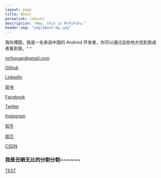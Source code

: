 ```yaml
---
layout: page
title: About
permalink: /about/
description: "Hey, this is MrFuFuFu."
header-img: "img/about-bg.jpg"
---
```


我叫傅圆，我是一名来自中国的 Android 开发者，你可以通过这些地方找到我或者看到我，^ ^

<mrfuyuan@gmail.com> 

[Github](https://github.com/MrFuFuFu)

[LinkedIn](https://cn.linkedin.com/pub/yuan-fu/bb/69/368)

[简书](http://www.jianshu.com/users/c1b9d1faa7b5/latest_articles)

[Facebook](https://www.facebook.com/profile.php?id=100006538561748)

[Twitter](https://twitter.com/15068728607)

[Instagram](https://instagram.com/mrfufufufu/)

[知乎](http://www.zhihu.com/people/fu-yuan-58)

[扇贝](http://www.shanbay.com/bdc/review/progress/12563734 )

[CSDN](http://blog.csdn.net/fu222cs98)


### 我是丑陋无比的分割分割~~~~~~

[TEST]({{site.baseUrl}}/src/index.html)




